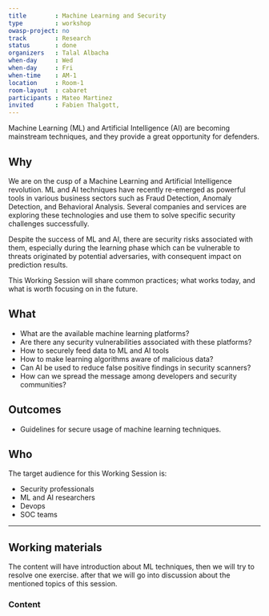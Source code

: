 ```yaml
---
title        : Machine Learning and Security
type         : workshop
owasp-project: no
track        : Research
status       : done
organizers   : Talal Albacha
when-day     : Wed
when-day     : Fri
when-time    : AM-1
location     : Room-1
room-layout  : cabaret
participants : Mateo Martinez
invited      : Fabien Thalgott, 
---
```


Machine Learning (ML) and Artificial Intelligence (AI) are becoming mainstream techniques, and they provide a great opportunity for defenders.

## Why

We are on the cusp of a Machine Learning and Artificial Intelligence revolution. ML and AI techniques have recently re-emerged as powerful tools in various business sectors such as Fraud Detection, Anomaly Detection, and Behavioral Analysis. Several companies and services are exploring these technologies and use them to solve specific security challenges successfully. 

Despite the success of ML and AI, there are security risks associated with them, especially during the learning phase which can be vulnerable to threats originated by potential adversaries, with consequent impact on prediction results. 

This Working Session will share common practices; what works today, and what is worth focusing on in the future.


## What

 - What are the available machine learning platforms?
 - Are there any security vulnerabilities associated with these platforms?
 - How to securely feed data to ML and AI tools
 - How to make learning algorithms aware of malicious data?
 - Can AI be used to reduce false positive findings in security scanners?
 - How can we spread the message among developers and security communities? 
 
## Outcomes

- Guidelines for secure usage of machine learning techniques.

## Who

The target audience for this Working Session is:

 - Security professionals
 - ML and AI researchers
 - Devops
 - SOC teams

--- 

## Working materials
The content will have introduction about ML techniques, then we will try to resolve one exercise. after that we will go into discussion about the mentioned topics of this session. 

### Content


